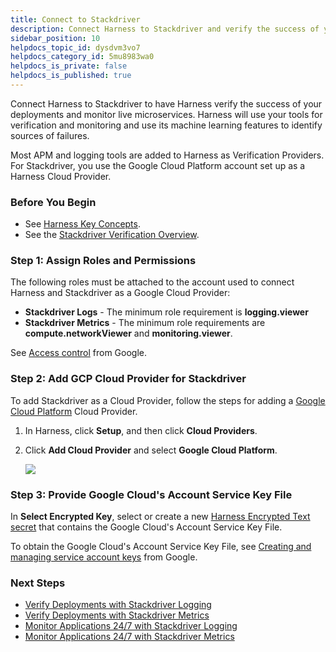 ```yaml
---
title: Connect to Stackdriver
description: Connect Harness to Stackdriver and verify the success of your deployments and live microservices.
sidebar_position: 10
helpdocs_topic_id: dysdvm3vo7
helpdocs_category_id: 5mu8983wa0
helpdocs_is_private: false
helpdocs_is_published: true
---
```


Connect Harness to Stackdriver to have Harness verify the success of your deployments and monitor live microservices. Harness will use your tools for verification and monitoring and use its machine learning features to identify sources of failures.

Most APM and logging tools are added to Harness as Verification Providers. For Stackdriver, you use the Google Cloud Platform account set up as a Harness Cloud Provider.


### Before You Begin

* See [Harness Key Concepts](../../../starthere-firstgen/harness-key-concepts.md).
* See the [Stackdriver Verification Overview](../continuous-verification-overview/concepts-cv/stackdriver-and-harness-overview.md).


### Step 1: Assign Roles and Permissions

The following roles must be attached to the account used to connect Harness and Stackdriver as a Google Cloud Provider:

* **Stackdriver Logs** - The minimum role requirement is **logging.viewer**
* **Stackdriver Metrics** - The minimum role requirements are **compute.networkViewer** and **monitoring.viewer**.

See [Access control](https://cloud.google.com/monitoring/access-control) from Google.


### Step 2: Add GCP Cloud Provider for Stackdriver

To add Stackdriver as a Cloud Provider, follow the steps for adding a [Google Cloud Platform](../../../firstgen-platform/account/manage-connectors/cloud-providers.md#google-cloud-platform-gcp) Cloud Provider.

1. In Harness, click **Setup**, and then click **Cloud Providers**.
2. Click **Add Cloud Provider** and select **Google Cloud Platform**.

   ![](./static/stackdriver-connection-setup-29.png)
   
### Step 3: Provide Google Cloud's Account Service Key File

In **Select Encrypted Key**, select or create a new [Harness Encrypted Text secret](../../../firstgen-platform/security/secrets-management/use-encrypted-text-secrets.md) that contains the Google Cloud's Account Service Key File.

To obtain the Google Cloud's Account Service Key File, see [Creating and managing service account keys](https://cloud.google.com/iam/docs/creating-managing-service-account-keys) from Google.


### Next Steps

* [Verify Deployments with Stackdriver Logging](3-verify-deployments-with-stackdriver.md)
* [Verify Deployments with Stackdriver Metrics](verify-deployments-with-stackdriver-metrics.md)
* [Monitor Applications 24/7 with Stackdriver Logging](2-24-7-service-guard-for-stackdriver.md)
* [Monitor Applications 24/7 with Stackdriver Metrics](monitor-applications-24-7-with-stackdriver-metrics.md)

